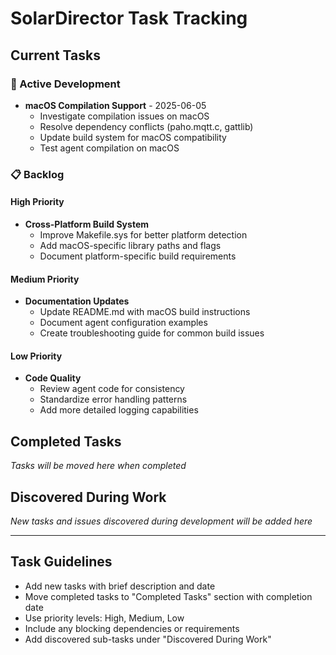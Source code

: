 # SolarDirector Task Tracking

## Current Tasks

### 🔨 Active Development
- **macOS Compilation Support** - 2025-06-05
  - Investigate compilation issues on macOS
  - Resolve dependency conflicts (paho.mqtt.c, gattlib)
  - Update build system for macOS compatibility
  - Test agent compilation on macOS

### 📋 Backlog

#### High Priority
- **Cross-Platform Build System**
  - Improve Makefile.sys for better platform detection
  - Add macOS-specific library paths and flags
  - Document platform-specific build requirements

#### Medium Priority
- **Documentation Updates**
  - Update README.md with macOS build instructions
  - Document agent configuration examples
  - Create troubleshooting guide for common build issues

#### Low Priority
- **Code Quality**
  - Review agent code for consistency
  - Standardize error handling patterns
  - Add more detailed logging capabilities

## Completed Tasks
*Tasks will be moved here when completed*

## Discovered During Work
*New tasks and issues discovered during development will be added here*

---

## Task Guidelines
- Add new tasks with brief description and date
- Move completed tasks to "Completed Tasks" section with completion date
- Use priority levels: High, Medium, Low
- Include any blocking dependencies or requirements
- Add discovered sub-tasks under "Discovered During Work"
